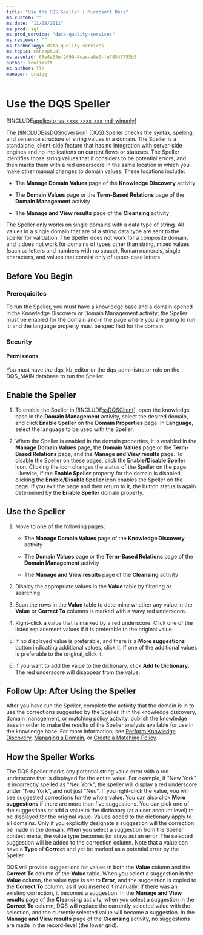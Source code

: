 ```yaml
---
title: "Use the DQS Speller | Microsoft Docs"
ms.custom: ""
ms.date: "11/08/2011"
ms.prod: sql
ms.prod_service: "data-quality-services"
ms.reviewer: ""
ms.technology: data-quality-services
ms.topic: conceptual
ms.assetid: 65e4e53e-2699-4cae-a9e0-fe78547755b5
author: leolimsft
ms.author: lle
manager: craigg
---
```

# Use the DQS Speller

[!INCLUDE[appliesto-ss-xxxx-xxxx-xxx-md-winonly](../includes/appliesto-ss-xxxx-xxxx-xxx-md-winonly.md)]

  The [!INCLUDE[ssDQSnoversion](../includes/ssdqsnoversion-md.md)] (DQS) Speller checks the syntax, spelling, and sentence structure of string values in a domain. The Speller is a standalone, client-side feature that has no integration with server-side engines and no implications on current flows or statuses. The Speller identifies those string values that it considers to be potential errors, and then marks them with a red underscore in the same location in which you make other manual changes to domain values. These locations include:  
  
-   The **Manage Domain Values** page of the **Knowledge Discovery** activity  
  
-   The **Domain Values** page or the **Term-Based Relations** page of the **Domain Management** activity  
  
-   The **Manage and View results** page of the **Cleansing** activity  
  
 The Speller only works on single domains with a data type of string. All values in a single domain that are of a string data type are sent to the speller for validation. The Speller does not work for a composite domain, and it does not work for domains of types other than string, mixed values (such as letters and numbers with no space), Roman numerals, single characters, and values that consist only of upper-case letters.  
  
##  <a name="BeforeYouBegin"></a> Before You Begin  
  
###  <a name="Prerequisites"></a> Prerequisites  
 To run the Speller, you must have a knowledge base and a domain opened in the Knowledge Discovery or Domain Management activity; the Speller must be enabled for the domain and in the page where you are going to run it; and the language property must be specified for the domain.  
  
###  <a name="Security"></a> Security  
  
####  <a name="Permissions"></a> Permissions  
 You must have the dqs_kb_editor or the dqs_administrator role on the DQS_MAIN database to run the Speller.  
  
##  <a name="Enable"></a> Enable the Speller  
  
1.  To enable the Speller in [!INCLUDE[ssDQSClient](../includes/ssdqsclient-md.md)], open the knowledge base in the **Domain Management** activity, select the desired domain, and click **Enable Speller** on the **Domain Properties** page. In **Language**, select the language to be used with the Speller.  
  
2.  When the Speller is enabled in the domain properties, it is enabled in the **Manage Domain Values** page, the **Domain Values** page or the **Term-Based Relations** page, and the **Manage and View results** page. To disable the Speller on these pages, click the **Enable/Disable Speller** icon. Clicking the icon changes the status of the Speller on the page. Likewise, if the **Enable Speller** property for the domain is disabled, clicking the **Enable/Disable Speller** icon enables the Speller on the page. If you exit the page and then return to it, the button status is again determined by the **Enable Speller** domain property.  
  
##  <a name="Use"></a> Use the Speller  
  
1.  Move to one of the following pages:  
  
    -   The **Manage Domain Values** page of the **Knowledge Discovery** activity  
  
    -   The **Domain Values** page or the **Term-Based Relations** page of the **Domain Management** activity  
  
    -   The **Manage and View results** page of the **Cleansing** activity  
  
2.  Display the appropriate values in the **Value** table by filtering or searching.  
  
3.  Scan the rows in the **Value** table to determine whether any value in the **Value** or **Correct To** columns is marked with a wavy red underscore.  
  
4.  Right-click a value that is marked by a red underscore. Click one of the listed replacement values if it is preferable to the original value.  
  
5.  If no displayed value is preferable, and there is a **More suggestions** button indicating additional values, click it. If one of the additional values is preferable to the original, click it.  
  
6.  If you want to add the value to the dictionary, click **Add to Dictionary**. The red underscore will disappear from the value.  
  
##  <a name="FollowUp"></a> Follow Up: After Using the Speller  
 After you have run the Speller, complete the activity that the domain is in to use the corrections suggested by the Speller. If in the knowledge discovery, domain management, or matching policy activity, publish the knowledge base in order to make the results of the Speller analysis available for use in the knowledge base. For more information, see [Perform Knowledge Discovery](../data-quality-services/perform-knowledge-discovery.md), [Managing a Domain](../data-quality-services/managing-a-domain.md), or [Create a Matching Policy](../data-quality-services/create-a-matching-policy.md).  
  
##  <a name="How"></a> How the Speller Works  
 The DQS Speller marks any potential string value error with a red underscore that is displayed for the entire value. For example, if "New York" is incorrectly spelled as "Neu York", the speller will display a red underscore under "Neu York", and not just "Neu". If you right-click the value, you will see suggested corrections for the whole value. You can also click **More suggestions** if there are more than five suggestions. You can pick one of the suggestions or add a value to the dictionary (at a user account level) to be displayed for the original value. Values added to the dictionary apply to all domains. Only if you explicitly designate a suggestion will the correction be made in the domain. When you select a suggestion from the Speller context menu, the value type becomes (or stays as) an error. The selected suggestion will be added to the correction column. Note that a value can have a **Type** of **Correct** and yet be marked as a potential error by the Speller.  
  
 DQS will provide suggestions for values in both the **Value** column and the **Correct To** column of the **Value** table. When you select a suggestion in the **Value** column, the value type is set to **Error**, and the suggestion is copied to the **Correct To** column, as if you inserted it manually. If there was an existing correction, it becomes a suggestion. In the **Manage and View results** page of the **Cleansing** activity, when you select a suggestion in the **Correct To** column, DQS will replace the currently selected value with the selection, and the currently selected value will become a suggestion. In the **Manage and View results** page of the **Cleansing** activity, no suggestions are made in the record-level (the lower grid).  
  
  
